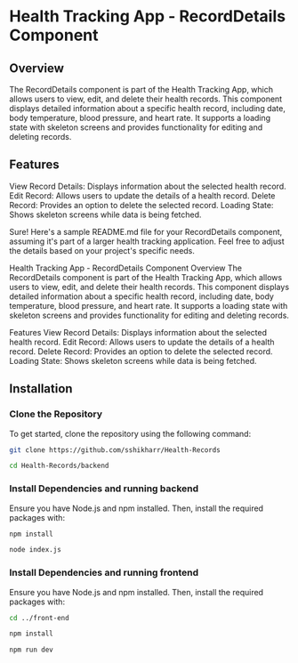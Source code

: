# Health Tracking App - RecordDetails Component
## Overview
The RecordDetails component is part of the Health Tracking App, which allows users to view, edit, and delete their health records. This component displays detailed information about a specific health record, including date, body temperature, blood pressure, and heart rate. It supports a loading state with skeleton screens and provides functionality for editing and deleting records.

## Features
View Record Details: Displays information about the selected health record.
Edit Record: Allows users to update the details of a health record.
Delete Record: Provides an option to delete the selected record.
Loading State: Shows skeleton screens while data is being fetched.

Sure! Here's a sample README.md file for your RecordDetails component, assuming it's part of a larger health tracking application. Feel free to adjust the details based on your project's specific needs.

Health Tracking App - RecordDetails Component
Overview
The RecordDetails component is part of the Health Tracking App, which allows users to view, edit, and delete their health records. This component displays detailed information about a specific health record, including date, body temperature, blood pressure, and heart rate. It supports a loading state with skeleton screens and provides functionality for editing and deleting records.

Features
View Record Details: Displays information about the selected health record.
Edit Record: Allows users to update the details of a health record.
Delete Record: Provides an option to delete the selected record.
Loading State: Shows skeleton screens while data is being fetched.

## Installation

### Clone the Repository

To get started, clone the repository using the following command:

```bash
git clone https://github.com/sshikharr/Health-Records
```

```bash
cd Health-Records/backend
```

### Install Dependencies and running backend
Ensure you have Node.js and npm installed. Then, install the required packages with:

```bash
npm install
```

```bash
node index.js
```


### Install Dependencies and running frontend
Ensure you have Node.js and npm installed. Then, install the required packages with:

```bash
cd ../front-end
```

```bash
npm install
```

```bash
npm run dev
```

